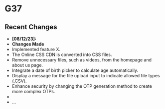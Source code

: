 # G37
## Recent Changes

- **[08/12/23]:**
- **Changes Made**
- Implemented feature X.
- The Online CSS CDN is converted into CSS files.
- Remove unnecessary files, such as videos, from the homepage and about us page.
- Integrate a date of birth picker to calculate age automatically.
- Display a message for the file upload input to indicate allowed file types (.CSV).
- Enhance security by changing the OTP generation method to create more complex OTPs.
- 
- ...
